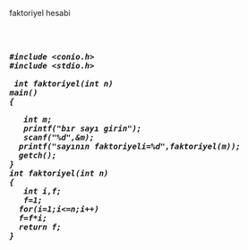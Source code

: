 faktoriyel hesabi

<pre>
<em><strong>
</strong></em>

<em><strong>#include &lt;conio.h&gt;</strong></em>
<em><strong>#include &lt;stdio.h&gt;</strong></em>

<em><strong></strong></em><em><strong> int faktoriyel(int n)</strong></em>
<em><strong>main()</strong></em>
<em><strong>{</strong></em>
<em><strong>  </strong></em>
<em><strong>   int m;</strong></em>
<em><strong>   printf("bır sayı girin");</strong></em>
<em><strong>   scanf("%d",&amp;m);</strong></em>
<em><strong>  printf("sayının faktoriyeli=%d",faktoriyel(m));</strong></em>
<em><strong>  getch();</strong></em>
<em><strong>}</strong></em>
<em><strong>int faktoriyel(int n)</strong></em>
<em><strong>{</strong></em>
<em><strong>   int i,f;</strong></em>
<em><strong>   f=1;</strong></em>
<em><strong>  for(i=1;i&lt;=n;i++)</strong></em>
<em><strong>  f=f*i;</strong></em>
<em><strong>  return f;</strong></em>
<em><strong>}</strong></em>

</pre>